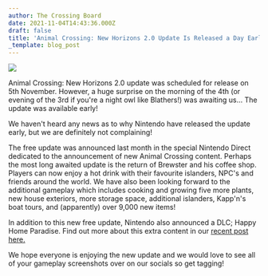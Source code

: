 ```yaml
---
author: The Crossing Board
date: 2021-11-04T14:43:36.000Z
draft: false
title: 'Animal Crossing: New Horizons 2.0 Update Is Released a Day Early!'
_template: blog_post
---
```


![](/images/news/brewster.png)

Animal Crossing: New Horizons 2.0 update was scheduled for release on 5th November. However, a huge surprise on the morning of the 4th (or evening of the 3rd if you're a night owl like Blathers!) was awaiting us... The update was available early!

We haven't heard any news as to why Nintendo have released the update early, but we are definitely not complaining! 

The free update was announced last month in the special Nintendo Direct dedicated to the announcement of new Animal Crossing content. Perhaps the most long awaited update is the return of Brewster and his coffee shop. Players can now enjoy a hot drink with their favourite islanders, NPC's and friends around the world. We have also been looking forward to the additional gameplay which includes cooking and growing five more plants, new house exteriors, more storage space, additional islanders, Kapp'n's boat tours, and (apparently) over 9,000 new items! 

In addition to this new free update, Nintendo also announced a DLC; Happy Home Paradise. Find out more about this extra content in our [recent post here.](https://thecrossingboard.com/news/how-to-get-the-new-happy-home-paradise-dlc/)

We hope everyone is enjoying the new update and we would love to see all of your gameplay screenshots over on our socials so get tagging!
